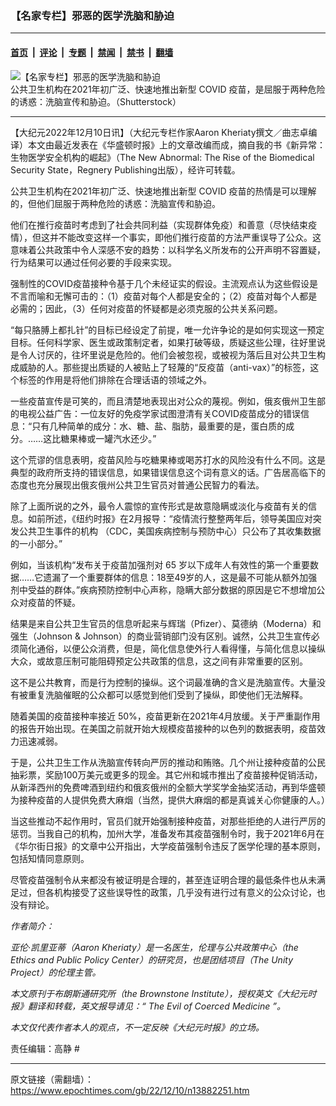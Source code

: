 ### 【名家专栏】邪恶的医学洗脑和胁迫

---

#### [首页](../../../..?n13882251) &nbsp;|&nbsp; [评论](../../../../../epoch-comment?n13882251) &nbsp;|&nbsp; [专题](../../../../../epoch-special?n13882251) &nbsp;|&nbsp; [禁闻](../../../../../epoch-news?n13882251) &nbsp;|&nbsp; [禁书](../../../../../books?n13882251) &nbsp;|&nbsp; [翻墙](https://github.com/gfw-breaker/nogfw/blob/master/README.md?n13882251)


<div><img alt="【名家专栏】邪恶的医学洗脑和胁迫" class="attachment-djy_600_400 size-djy_600_400 wp-post-image" src="https://i.epochtimes.com/assets/uploads/2022/12/id13882252-Shutterstock_1946554945-700x420-600x400.jpg"/>
<div class="caption">
 公共卫生机构在2021年初广泛、快速地推出新型 COVID 疫苗，是屈服于两种危险的诱惑：洗脑宣传和胁迫。（Shutterstock）
</div></div><hr/><div class="post_content" id="artbody" itemprop="articleBody">
 <!-- article content begin -->
 <p>
  【大纪元2022年12月10日讯】（大纪元专栏作家Aaron Kheriaty撰文／曲志卓编译）本文由最近发表在《华盛顿时报》上的文章改编而成，摘自我的书《新异常：生物医学安全机构的崛起》（The New Abnormal: The Rise of the Biomedical Security State，Regnery Publishing出版），经许可转载。
 </p>
 <p>
  公共卫生机构在2021年初广泛、快速地推出新型 COVID 疫苗的热情是可以理解的，但他们屈服于两种危险的诱惑：洗脑宣传和胁迫。
 </p>
 <p>
  他们在推行疫苗时考虑到了社会共同利益（实现群体免疫）和善意（尽快结束疫情），但这并不能改变这样一个事实，即他们推行疫苗的方法严重误导了公众。这意味着公共政策中令人深感不安的趋势：以科学名义所发布的公开声明不容置疑，行为结果可以通过任何必要的手段来实现。
 </p>
 <p>
  强制性的COVID疫苗接种令基于几个未经证实的假设。主流观点认为这些假设是不言而喻和无懈可击的：（1）疫苗对每个人都是安全的；（2）疫苗对每个人都是必需的；因此，（3）任何对疫苗的怀疑都是必须克服的公共关系问题。
 </p>
 <p>
  “每只胳膊上都扎针”的目标已经设定了前提，唯一允许争论的是如何实现这一预定目标。任何科学家、医生或政策制定者，如果打破等级，质疑这些公理，往好里说是令人讨厌的，往坏里说是危险的。他们会被忽视，或被视为落后且对公共卫生构成威胁的人。那些提出质疑的人被贴上了轻蔑的“反疫苗（anti-vax）”的标签，这个标签的作用是将他们排除在合理话语的领域之外。
 </p>
 <p>
  一些疫苗宣传是可笑的，而且清楚地表现出对公众的蔑视。例如，俄亥俄州卫生部的电视公益广告：一位友好的免疫学家试图澄清有关COVID疫苗成分的错误信息：“只有几种简单的成分：水、糖、盐、脂肪，最重要的是，蛋白质的成分。……这比糖果棒或一罐汽水还少。”
 </p>
 <p>
  这个荒谬的信息表明，疫苗风险与吃糖果棒或喝苏打水的风险没有什么不同。这是典型的政府所支持的错误信息，如果错误信息这个词有意义的话。广告居高临下的态度也充分展现出俄亥俄州公共卫生官员对普通公民智力的看法。
 </p>
 <p>
  除了上面所说的之外，最令人震惊的宣传形式是故意隐瞒或淡化与疫苗有关的信息。如前所述，《纽约时报》在2月报导：“疫情流行整整两年后，领导美国应对突发公共卫生事件的机构 （CDC，美国疾病控制与预防中心）只公布了其收集数据的一小部分。”
 </p>
 <p>
  例如，当该机构“发布关于疫苗加强剂对 65 岁以下成年人有效性的第一个重要数据……它遗漏了一个重要群体的信息：18至49岁的人，这是最不可能从额外加强剂中受益的群体。”疾病预防控制中心声称，隐瞒大部分数据的原因是它不想增加公众对疫苗的怀疑。
 </p>
 <p>
  结果是来自公共卫生官员的信息听起来与辉瑞（Pfizer）、莫德纳（Moderna）和强生（Johnson &amp; Johnson）的商业营销部门没有区别。诚然，公共卫生宣传必须简化通俗，以便公众消费，但是，简化信息使外行人看得懂，与简化信息以操纵大众，或故意压制可能阻碍预定公共政策的信息，这之间有非常重要的区别。
 </p>
 <p>
  这不是公共教育，而是行为控制的操纵。这个词最准确的含义是洗脑宣传。大量没有被重复洗脑催眠的公众都可以感觉到他们受到了操纵，即使他们无法解释。
 </p>
 <p>
  随着美国的疫苗接种率接近 50%，疫苗更新在2021年4月放缓。关于严重副作用的报告开始出现。在美国之前就开始大规模疫苗接种的以色列的数据表明，疫苗效力迅速减弱。
 </p>
 <p>
  于是，公共卫生工作从洗脑宣传转向严厉的推动和贿赂。几个州让接种疫苗的公民抽彩票，奖励100万美元或更多的现金。其它州和城市推出了疫苗接种促销活动，从新泽西州的免费啤酒到纽约和俄亥俄州的全额大学奖学金抽奖活动，再到华盛顿为接种疫苗的人提供免费大麻烟（当然，提供大麻烟的都是真诚关心你健康的人。）
 </p>
 <p>
  当这些推动不起作用时，官员们就开始强制接种疫苗，对那些拒绝的人进行严厉的惩罚。当我自己的机构，加州大学，准备发布其疫苗强制令时，我于2021年6月在《华尔街日报》的文章中公开指出，大学疫苗强制令违反了医学伦理的基本原则，包括知情同意原则。
 </p>
 <p>
  尽管疫苗强制令从来都没有被证明是合理的，甚至连证明合理的最低条件也从未满足过，但各机构接受了这些误导性的政策，几乎没有进行过有意义的公众讨论，也没有辩论。
 </p>
 <p>
  <em>
   作者简介：
  </em>
 </p>
 <p>
  <em>
   亚伦‧凯里亚蒂（Aaron Kheriaty）是一名医生，伦理与公共政策中心（the Ethics and Public Policy Center）的研究员，也是团结项目（The Unity Project）的伦理主管。
  </em>
 </p>
 <p>
  <em>
   本文原刊于布朗斯通研究所（the Brownstone Institute），授权英文《大纪元时报》翻译和转载，英文报导请见：“
   <ok href="https://www.theepochtimes.com/the-evil-of-coerced-medicine_4900837.html">
    The Evil of Coerced Medicine
   </ok>
   ”。
  </em>
 </p>
 <p>
  <em>
   本文仅代表作者本人的观点，不一定反映《大纪元时报》的立场。
  </em>
 </p>
 <p>
  责任编辑：高静 #
 </p>
 <!-- article content end -->
 <div id="below_article_ad">
 </div>
</div>


---

原文链接（需翻墙）：https://www.epochtimes.com/gb/22/12/10/n13882251.htm